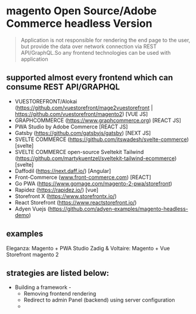 # magento Open Source/Adobe Commerce headless Version
> Application is not responsible for rendering the end page to the user, but provide the data over network connection via REST API/GraphQL.So any frontend technologies can be used with application

## supported almost every frontend which can consume REST API/GRAPHQL 
- VUESTOREFRONT/Alokai (https://github.com/vuestorefront/mage2vuestorefront | https://github.com/vuestorefront/magento2) [VUE JS]
- GRAPHCOMMERCE (https://www.graphcommerce.org) [REACT JS]
- PWA Studio by Adobe Commerce [REACT JS]
- Gatsby (https://github.com/gatsbyjs/gatsby) [NEXT JS]
- SVELTE COMMERCE (https://github.com/itswadesh/svelte-commerce) [svelte]
- SVELTE COMMERCE open-source Sveltekit Tailwind (https://github.com/martykuentzel/sveltekit-tailwind-ecommerce) [svelte]
- Daffodil (https://next.daff.io/) [Angular]
- Front-Commerce (www.front-commerce.com) [REACT]
- Go PWA (https://www.gomage.com/magento-2-pwa/storefront)
- Rapidez (https://rapidez.io/) [vue]
- Storefront X (https://www.storefrontx.io/)
- React Storefront (https://www.reactstorefront.io/)
- Adyen Vuejs (https://github.com/adyen-examples/magento-headless-demo) 

## examples
Eleganza: Magento + PWA Studio
Zadig & Voltaire: Magento + Vue Storefront magento 2


## strategies are listed below:
- Building a framework - 
    -  Removing frontend rendering 
    -  Redirect to admin Panel (backend) using server configuration
    -  
